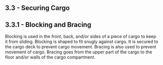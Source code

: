 ## 3.3 - Securing Cargo
## 3.3.1 - Blocking and Bracing
Blocking is used in the front, back, and/or sides of a piece of cargo to keep it from sliding. Blocking is shaped to fit snugly against cargo. It is secured to the cargo deck to prevent cargo movement. Bracing is also used to prevent movement of cargo. Bracing goes from the upper part of the cargo to the floor and/or walls of the cargo compartment.